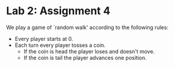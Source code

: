 # Lab 2: Assignment 4

We play a game of `random walk'  according to the following rules:

- Every player starts at 0.
- Each turn every player tosses a coin.
	- If the coin is head the player loses and doesn't move.
	- If the coin is tail the player advances one position.
